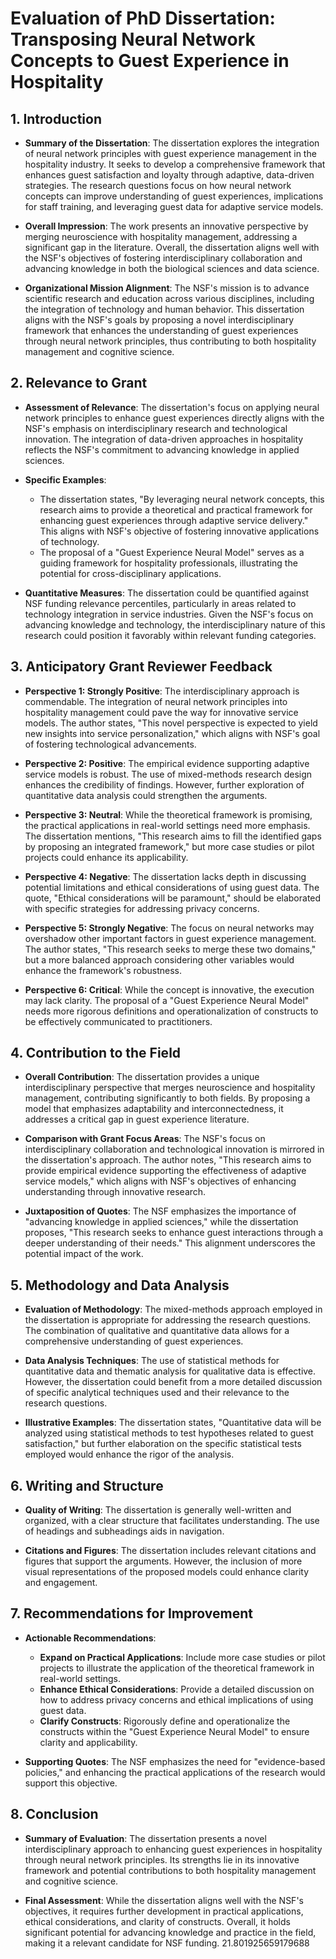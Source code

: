 # Evaluation of PhD Dissertation: Transposing Neural Network Concepts to Guest Experience in Hospitality

## 1. Introduction

- **Summary of the Dissertation**: The dissertation explores the integration of neural network principles with guest experience management in the hospitality industry. It seeks to develop a comprehensive framework that enhances guest satisfaction and loyalty through adaptive, data-driven strategies. The research questions focus on how neural network concepts can improve understanding of guest experiences, implications for staff training, and leveraging guest data for adaptive service models.

- **Overall Impression**: The work presents an innovative perspective by merging neuroscience with hospitality management, addressing a significant gap in the literature. Overall, the dissertation aligns well with the NSF's objectives of fostering interdisciplinary collaboration and advancing knowledge in both the biological sciences and data science.

- **Organizational Mission Alignment**: The NSF's mission is to advance scientific research and education across various disciplines, including the integration of technology and human behavior. This dissertation aligns with the NSF's goals by proposing a novel interdisciplinary framework that enhances the understanding of guest experiences through neural network principles, thus contributing to both hospitality management and cognitive science.

## 2. Relevance to Grant

- **Assessment of Relevance**: The dissertation's focus on applying neural network principles to enhance guest experiences directly aligns with the NSF's emphasis on interdisciplinary research and technological innovation. The integration of data-driven approaches in hospitality reflects the NSF's commitment to advancing knowledge in applied sciences.

- **Specific Examples**:
  - The dissertation states, "By leveraging neural network concepts, this research aims to provide a theoretical and practical framework for enhancing guest experiences through adaptive service delivery." This aligns with NSF's objective of fostering innovative applications of technology.
  - The proposal of a "Guest Experience Neural Model" serves as a guiding framework for hospitality professionals, illustrating the potential for cross-disciplinary applications.

- **Quantitative Measures**: The dissertation could be quantified against NSF funding relevance percentiles, particularly in areas related to technology integration in service industries. Given the NSF's focus on advancing knowledge and technology, the interdisciplinary nature of this research could position it favorably within relevant funding categories.

## 3. Anticipatory Grant Reviewer Feedback

- **Perspective 1: Strongly Positive**: The interdisciplinary approach is commendable. The integration of neural network principles into hospitality management could pave the way for innovative service models. The author states, "This novel perspective is expected to yield new insights into service personalization," which aligns with NSF's goal of fostering technological advancements.

- **Perspective 2: Positive**: The empirical evidence supporting adaptive service models is robust. The use of mixed-methods research design enhances the credibility of findings. However, further exploration of quantitative data analysis could strengthen the arguments.

- **Perspective 3: Neutral**: While the theoretical framework is promising, the practical applications in real-world settings need more emphasis. The dissertation mentions, "This research aims to fill the identified gaps by proposing an integrated framework," but more case studies or pilot projects could enhance its applicability.

- **Perspective 4: Negative**: The dissertation lacks depth in discussing potential limitations and ethical considerations of using guest data. The quote, "Ethical considerations will be paramount," should be elaborated with specific strategies for addressing privacy concerns.

- **Perspective 5: Strongly Negative**: The focus on neural networks may overshadow other important factors in guest experience management. The author states, "This research seeks to merge these two domains," but a more balanced approach considering other variables would enhance the framework's robustness.

- **Perspective 6: Critical**: While the concept is innovative, the execution may lack clarity. The proposal of a "Guest Experience Neural Model" needs more rigorous definitions and operationalization of constructs to be effectively communicated to practitioners.

## 4. Contribution to the Field

- **Overall Contribution**: The dissertation provides a unique interdisciplinary perspective that merges neuroscience and hospitality management, contributing significantly to both fields. By proposing a model that emphasizes adaptability and interconnectedness, it addresses a critical gap in guest experience literature.

- **Comparison with Grant Focus Areas**: The NSF's focus on interdisciplinary collaboration and technological innovation is mirrored in the dissertation's approach. The author notes, "This research aims to provide empirical evidence supporting the effectiveness of adaptive service models," which aligns with NSF's objectives of enhancing understanding through innovative research.

- **Juxtaposition of Quotes**: The NSF emphasizes the importance of "advancing knowledge in applied sciences," while the dissertation proposes, "This research seeks to enhance guest interactions through a deeper understanding of their needs." This alignment underscores the potential impact of the work.

## 5. Methodology and Data Analysis

- **Evaluation of Methodology**: The mixed-methods approach employed in the dissertation is appropriate for addressing the research questions. The combination of qualitative and quantitative data allows for a comprehensive understanding of guest experiences.

- **Data Analysis Techniques**: The use of statistical methods for quantitative data and thematic analysis for qualitative data is effective. However, the dissertation could benefit from a more detailed discussion of specific analytical techniques used and their relevance to the research questions.

- **Illustrative Examples**: The dissertation states, "Quantitative data will be analyzed using statistical methods to test hypotheses related to guest satisfaction," but further elaboration on the specific statistical tests employed would enhance the rigor of the analysis.

## 6. Writing and Structure

- **Quality of Writing**: The dissertation is generally well-written and organized, with a clear structure that facilitates understanding. The use of headings and subheadings aids in navigation.

- **Citations and Figures**: The dissertation includes relevant citations and figures that support the arguments. However, the inclusion of more visual representations of the proposed models could enhance clarity and engagement.

## 7. Recommendations for Improvement

- **Actionable Recommendations**:
  - **Expand on Practical Applications**: Include more case studies or pilot projects to illustrate the application of the theoretical framework in real-world settings.
  - **Enhance Ethical Considerations**: Provide a detailed discussion on how to address privacy concerns and ethical implications of using guest data.
  - **Clarify Constructs**: Rigorously define and operationalize the constructs within the "Guest Experience Neural Model" to ensure clarity and applicability.

- **Supporting Quotes**: The NSF emphasizes the need for "evidence-based policies," and enhancing the practical applications of the research would support this objective.

## 8. Conclusion

- **Summary of Evaluation**: The dissertation presents a novel interdisciplinary approach to enhancing guest experiences in hospitality through neural network principles. Its strengths lie in its innovative framework and potential contributions to both hospitality management and cognitive science.

- **Final Assessment**: While the dissertation aligns well with the NSF's objectives, it requires further development in practical applications, ethical considerations, and clarity of constructs. Overall, it holds significant potential for advancing knowledge and practice in the field, making it a relevant candidate for NSF funding. 21.801925659179688